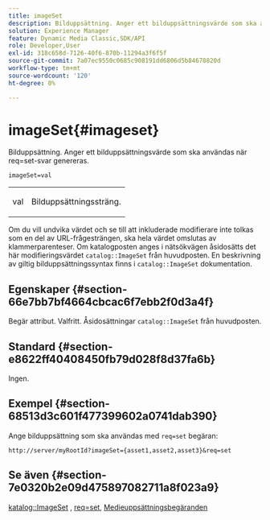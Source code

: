 ```yaml
---
title: imageSet
description: Bilduppsättning. Anger ett bilduppsättningsvärde som ska användas när req=set-svar genereras.
solution: Experience Manager
feature: Dynamic Media Classic,SDK/API
role: Developer,User
exl-id: 318c658d-7126-40f6-870b-11294a3f6f5f
source-git-commit: 7a07ec9550c0685c908191dd6806d5b84678820d
workflow-type: tm+mt
source-wordcount: '120'
ht-degree: 0%

---
```


# imageSet{#imageset}

Bilduppsättning. Anger ett bilduppsättningsvärde som ska användas när req=set-svar genereras.

`imageSet=val`

<table id="simpletable_F697691D166C407D82233664814F4663"> 
 <tr class="strow"> 
  <td class="stentry"> <p><span class="codeph"> <span class="varname"> val</span></span> </p> </td> 
  <td class="stentry"> <p>Bilduppsättningssträng. </p></td> 
 </tr> 
</table>

Om du vill undvika värdet och se till att inkluderade modifierare inte tolkas som en del av URL-frågesträngen, ska hela värdet omslutas av klammerparenteser. Om katalogposten anges i nätsökvägen åsidosätts det här modifieringsvärdet `catalog::ImageSet` från huvudposten. En beskrivning av giltig bilduppsättningssyntax finns i `catalog::ImageSet` dokumentation.

## Egenskaper {#section-66e7bb7bf4664cbcac6f7ebb2f0d3a4f}

Begär attribut. Valfritt. Åsidosättningar `catalog::ImageSet` från huvudposten.

## Standard {#section-e8622ff40408450fb79d028f8d37fa6b}

Ingen.

## Exempel {#section-68513d3c601f477399602a0741dab390}

Ange bilduppsättning som ska användas med `req=set` begäran:

`http://server/myRootId?imageSet={asset1,asset2,asset3}&req=set`

## Se även {#section-7e0320b2e09d475897082711a8f023a9}

[katalog::ImageSet](/help/aem-is-ir-api/is-api/image-catalog/image-serving-api-ref/c-image-catalog-reference/c-image-svg-data-reference/c-image-data-reference/r-imageset-cat.md) , [req=set](../../../../../is-api/http-ref/image-serving-api-ref/c-http-protocol-reference/c-command-reference/r-req/r-req.md#reference-907cdb4a97034db7ad94695f25552e76), [Medieuppsättningsbegäranden](../../../../../is-api/http-ref/image-serving-api-ref/c-http-protocol-reference/c-syntax-and-features/r-media-set-requests.md#reference-f2f2aa11208b47609fe17848d3b86a0b)
